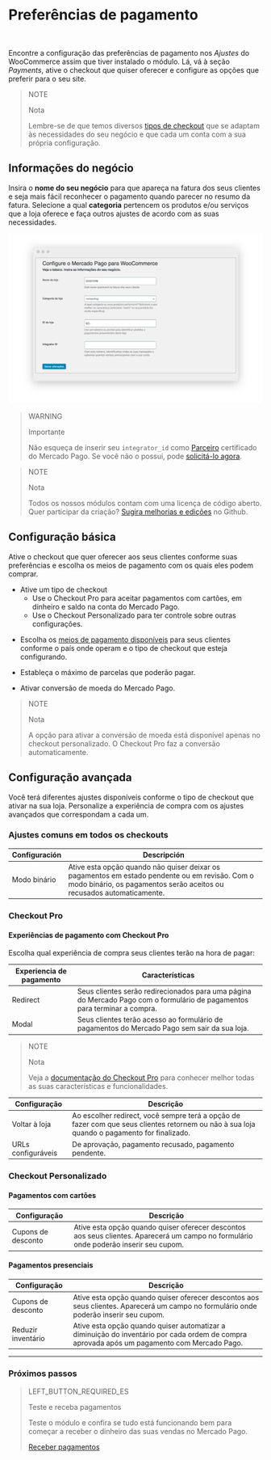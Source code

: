 # Preferências de pagamento
<br/>

Encontre a configuração das preferências de pagamento nos *Ajustes* do WooCommerce assim que tiver instalado o módulo. Lá, vá à seção *Payments*, ative o checkout que quiser oferecer e configure as opções que preferir para o seu site.

> NOTE
>
> Nota
>
> Lembre-se de que temos diversos [tipos de checkout]() que se adaptam às necessidades do seu negócio e que cada um conta com a sua própria configuração.

## Informações do negócio

Insira o **nome do seu negócio** para que apareça na fatura dos seus clientes e seja mais fácil reconhecer o pagamento quando parecer no resumo da fatura. Selecione a qual **categoria** pertencem os produtos e/ou serviços que a loja oferece e faça outros ajustes de acordo com as suas necessidades.

![Informação básica](/images/woocomerce/br_info_basica.png)

> WARNING
>
> Importante
>
> Não esqueça de inserir seu `integrator_id` como [Parceiro](https://partners.mercadopago.com/) certificado do Mercado Pago. Se você não o possui, pode [solicitá-lo agora](https://docs.google.com/forms/d/e/1FAIpQLScTwPlLRVW2rB_BnCxekUnfJu9rn-tUMh8ENAnqpxLeB8ULUw/viewform?usp=sf_link).

<span></span>

> NOTE
>
> Nota
> 
> Todos os nossos módulos contam com uma licença de código aberto. Quer participar da criação? [Sugira melhorias e edições](https://github.com/mercadopago/cart-woocommerce) no Github.

## Configuração básica

Ative o checkout que quer oferecer aos seus clientes conforme suas preferências e escolha os meios de pagamento com os quais eles podem comprar.

* Ative um tipo de checkout
  * Use o Checkout Pro para aceitar pagamentos com cartões, em dinheiro e saldo na conta do Mercado Pago. 
  * Use o Checkout Personalizado para ter controle sobre outras configurações. 

<!-- > WARNING
>
> Importante
>
> Lembre-se de que o [Checkout Pro](https://www.mercadopago[FAKER][URL][DOMAIN]/developers/pt/guides/online-payments/checkout-pro/introduction) é excludente do Checkout Personalizado e viceversa. Você pode usar os de checkout personalizados ao mesmo tempo para oferecer todos os meios de pagamento. -->

* Escolha os [meios de pagamento disponíveis](https://www.mercadopago[FAKER][URL][DOMAIN]/developers/pt/guides/resources/localization/payment-methods/) para seus clientes conforme o país onde operam e o tipo de checkout que esteja configurando.

* Estableça o máximo de parcelas que poderão pagar.

* Ativar conversão de moeda do Mercado Pago.

> NOTE
>
> Nota
>
> A opção para ativar a conversão de moeda está disponível apenas no checkout personalizado. O Checkout Pro faz a conversão automaticamente.

## Configuração avançada

Você terá diferentes ajustes disponíveis conforme o tipo de checkout que ativar na sua loja. Personalize a experiência de compra com os ajustes avançados que correspondam a cada um.

### Ajustes comuns em todos os checkouts

| Configuración | Descripción |
| --- | --- |
| Modo binário | Ative esta opção quando não quiser deixar os pagamentos em estado pendente ou em revisão. Com o modo binário, os pagamentos serão aceitos ou recusados automaticamente. |

### Checkout Pro

#### Experiências de pagamento com Checkout Pro

Escolha qual experiência de compra seus clientes terão na hora de pagar:

| Experiencia de pagamento | Características |
| --- | --- |
| Redirect | Seus clientes serão redirecionados para uma página do Mercado Pago com o formulário de pagamentos para terminar a compra. |
| Modal | Seus clientes terão acesso ao formulário de pagamentos do Mercado Pago sem sair da sua loja. |

> NOTE
>
> Nota
>
> Veja a [documentação do Checkout Pro](https://www.mercadopago[FAKER][URL][DOMAIN]/developers/pt/guides/online-payments/checkout-pro/introduction/) para conhecer melhor todas as suas características e funcionalidades.

| Configuração | Descrição |
| --- | --- |
| Voltar à loja | Ao escolher redirect, você sempre terá a opção de fazer com que seus clientes retornem ou não à sua loja quando o pagamento for finalizado. |
| URLs configuráveis | De aprovação, pagamento recusado, pagamento pendente. |

### Checkout Personalizado

#### Pagamentos com cartões

| Configuração | Descrição |
| --- | --- |
| Cupons de desconto | Ative esta opção quando quiser oferecer descontos aos seus clientes. Aparecerá um campo no formulário onde poderão inserir seu cupom. |

#### Pagamentos presenciais

| Configuração | Descrição |
| --- | --- |
| Cupons de desconto | Ative esta opção quando quiser oferecer descontos aos seus clientes. Aparecerá um campo no formulário onde poderão inserir seu cupom. |
| Reduzir inventário | Ative esta opção quando quiser automatizar a diminuição do inventário por cada ordem de compra aprovada após um pagamento com Mercado Pago. |

---

### Próximos passos

> LEFT_BUTTON_REQUIRED_ES
>
> Teste e receba pagamentos
>
> Teste o módulo e confira se tudo está funcionando bem para começar a receber o dinheiro das suas vendas no Mercado Pago. 
>
>
> [Receber pagamentos](https://www.mercadopago[FAKER][URL][DOMAIN]/developers/pt/guides/plugins/woocommerce/receive-payments/)
